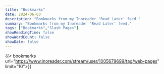 ```yaml
---
title: "Bookmarks"
date: 2024-06-03
description: "Bookmarks from my Inoreader 'Read Later' feed."
summary: "Bookmarks from my Inoreader 'Read Later' feed."
tags: ["Bookmarks","Slash Pages"]
showReadingTime: false
showWordCount: false
showDate: false
---
```

{{< bookmarks url="https://www.inoreader.com/stream/user/1005679699/tag/web-pages" limit="10">}}